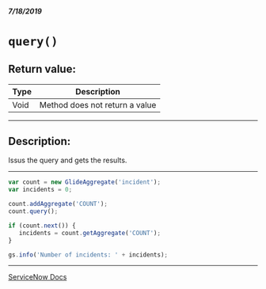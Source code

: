 ##### 7/18/2019
# `query()`

## Return value:
| Type | Description |
|---|---|
| Void | Method does not return a value |

---

## Description:
Issus the query and gets the results.

---

```js
var count = new GlideAggregate('incident');
var incidents = 0;

count.addAggregate('COUNT');
count.query();

if (count.next()) {
   incidents = count.getAggregate('COUNT');
}

gs.info('Number of incidents: ' + incidents);
```

---

[ServiceNow Docs](https://developer.servicenow.com/app.do#!/api_doc?v=madrid&id=r_ScopedGlideAggregateQuery)